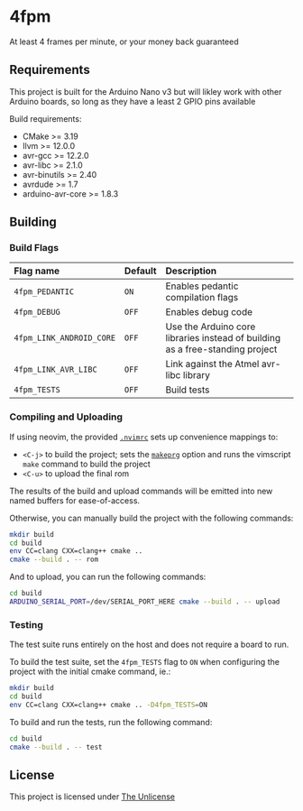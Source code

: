 # 4fpm
At least 4 frames per minute, or your money back guaranteed

## Requirements
This project is built for the Arduino Nano v3 but will likley work with other
Arduino boards, so long as they have a least 2 GPIO pins available

Build requirements:
 - CMake >= 3.19
 - llvm >= 12.0.0
 - avr-gcc >= 12.2.0
 - avr-libc >= 2.1.0
 - avr-binutils >= 2.40
 - avrdude >= 1.7
 - arduino-avr-core >= 1.8.3

## Building
### Build Flags
| Flag name | Default | Description |
| :--- | :--- | :--- |
| `4fpm_PEDANTIC` | `ON` | Enables pedantic compilation flags |
| `4fpm_DEBUG` | `OFF` | Enables debug code |
| `4fpm_LINK_ANDROID_CORE` | `OFF` | Use the Arduino core libraries instead of building as a free-standing project |
| `4fpm_LINK_AVR_LIBC` | `OFF` | Link against the Atmel avr-libc library |
| `4fpm_TESTS` | `OFF` | Build tests |

### Compiling and Uploading
If using neovim, the provided [`.nvimrc`](./.nvimrc) sets up convenience
mappings to:
 - `<C-j>` to build the project; sets the
   [`makeprg`](https://neovim.io/doc/user/options.html#'makeprg') option and
   runs the vimscript `make` command to build the project
 - `<C-u>` to upload the final rom

The results of the build and upload commands will be emitted into new named
buffers for ease-of-access.

Otherwise, you can manually build the project with the following commands:
```sh
mkdir build
cd build
env CC=clang CXX=clang++ cmake ..
cmake --build . -- rom
```

And to upload, you can run the following commands:
```sh
cd build
ARDUINO_SERIAL_PORT=/dev/SERIAL_PORT_HERE cmake --build . -- upload
```

### Testing
The test suite runs entirely on the host and does not require a board to run.

To build the test suite, set the `4fpm_TESTS` flag to `ON` when configuring the
project with the initial cmake command, ie.:
```sh
mkdir build
cd build
env CC=clang CXX=clang++ cmake .. -D4fpm_TESTS=ON
```

To build and run the tests, run the following command:
```sh
cd build
cmake --build . -- test
```

## License
This project is licensed under [The Unlicense](./LICENSE)
